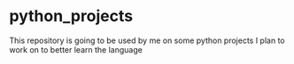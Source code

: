 # python_projects
This repository is going to be used by me on some python projects I plan to work on to better learn the language
